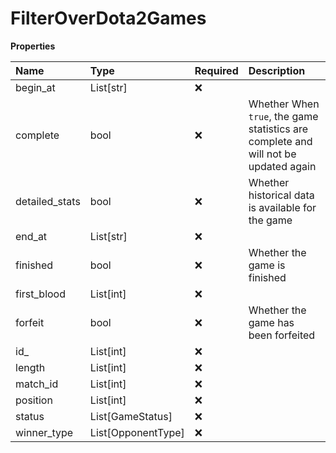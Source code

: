 # FilterOverDota2Games

**Properties**

| Name           | Type               | Required | Description                                                                         |
| :------------- | :----------------- | :------- | :---------------------------------------------------------------------------------- |
| begin_at       | List[str]          | ❌       |                                                                                     |
| complete       | bool               | ❌       | Whether When `true`, the game statistics are complete and will not be updated again |
| detailed_stats | bool               | ❌       | Whether historical data is available for the game                                   |
| end_at         | List[str]          | ❌       |                                                                                     |
| finished       | bool               | ❌       | Whether the game is finished                                                        |
| first_blood    | List[int]          | ❌       |                                                                                     |
| forfeit        | bool               | ❌       | Whether the game has been forfeited                                                 |
| id\_           | List[int]          | ❌       |                                                                                     |
| length         | List[int]          | ❌       |                                                                                     |
| match_id       | List[int]          | ❌       |                                                                                     |
| position       | List[int]          | ❌       |                                                                                     |
| status         | List[GameStatus]   | ❌       |                                                                                     |
| winner_type    | List[OpponentType] | ❌       |                                                                                     |

<!-- This file was generated by liblab | https://liblab.com/ -->

